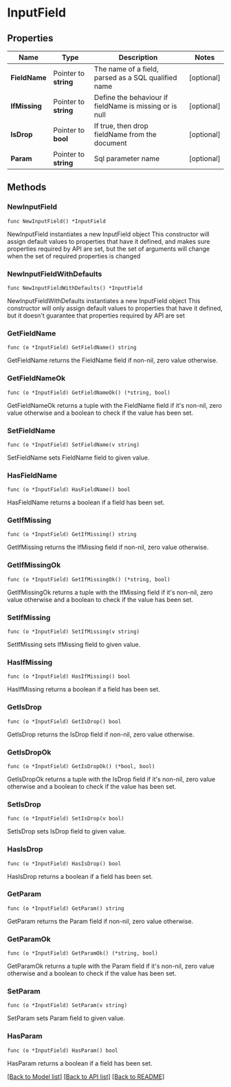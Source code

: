 # InputField

## Properties

Name | Type | Description | Notes
------------ | ------------- | ------------- | -------------
**FieldName** | Pointer to **string** | The name of a field, parsed as a SQL qualified name | [optional] 
**IfMissing** | Pointer to **string** | Define the behaviour if fieldName is missing or is null | [optional] 
**IsDrop** | Pointer to **bool** | If true, then drop fieldName from the document | [optional] 
**Param** | Pointer to **string** | Sql parameter name | [optional] 

## Methods

### NewInputField

`func NewInputField() *InputField`

NewInputField instantiates a new InputField object
This constructor will assign default values to properties that have it defined,
and makes sure properties required by API are set, but the set of arguments
will change when the set of required properties is changed

### NewInputFieldWithDefaults

`func NewInputFieldWithDefaults() *InputField`

NewInputFieldWithDefaults instantiates a new InputField object
This constructor will only assign default values to properties that have it defined,
but it doesn't guarantee that properties required by API are set

### GetFieldName

`func (o *InputField) GetFieldName() string`

GetFieldName returns the FieldName field if non-nil, zero value otherwise.

### GetFieldNameOk

`func (o *InputField) GetFieldNameOk() (*string, bool)`

GetFieldNameOk returns a tuple with the FieldName field if it's non-nil, zero value otherwise
and a boolean to check if the value has been set.

### SetFieldName

`func (o *InputField) SetFieldName(v string)`

SetFieldName sets FieldName field to given value.

### HasFieldName

`func (o *InputField) HasFieldName() bool`

HasFieldName returns a boolean if a field has been set.

### GetIfMissing

`func (o *InputField) GetIfMissing() string`

GetIfMissing returns the IfMissing field if non-nil, zero value otherwise.

### GetIfMissingOk

`func (o *InputField) GetIfMissingOk() (*string, bool)`

GetIfMissingOk returns a tuple with the IfMissing field if it's non-nil, zero value otherwise
and a boolean to check if the value has been set.

### SetIfMissing

`func (o *InputField) SetIfMissing(v string)`

SetIfMissing sets IfMissing field to given value.

### HasIfMissing

`func (o *InputField) HasIfMissing() bool`

HasIfMissing returns a boolean if a field has been set.

### GetIsDrop

`func (o *InputField) GetIsDrop() bool`

GetIsDrop returns the IsDrop field if non-nil, zero value otherwise.

### GetIsDropOk

`func (o *InputField) GetIsDropOk() (*bool, bool)`

GetIsDropOk returns a tuple with the IsDrop field if it's non-nil, zero value otherwise
and a boolean to check if the value has been set.

### SetIsDrop

`func (o *InputField) SetIsDrop(v bool)`

SetIsDrop sets IsDrop field to given value.

### HasIsDrop

`func (o *InputField) HasIsDrop() bool`

HasIsDrop returns a boolean if a field has been set.

### GetParam

`func (o *InputField) GetParam() string`

GetParam returns the Param field if non-nil, zero value otherwise.

### GetParamOk

`func (o *InputField) GetParamOk() (*string, bool)`

GetParamOk returns a tuple with the Param field if it's non-nil, zero value otherwise
and a boolean to check if the value has been set.

### SetParam

`func (o *InputField) SetParam(v string)`

SetParam sets Param field to given value.

### HasParam

`func (o *InputField) HasParam() bool`

HasParam returns a boolean if a field has been set.


[[Back to Model list]](../README.md#documentation-for-models) [[Back to API list]](../README.md#documentation-for-api-endpoints) [[Back to README]](../README.md)


